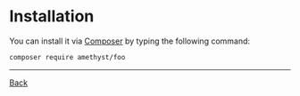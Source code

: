 # Installation

You can install it via [Composer](https://getcomposer.org/) by typing the following command:

```bash
composer require amethyst/foo
```

---
[Back](index.md)